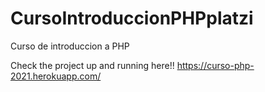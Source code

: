 # CursoIntroduccionPHPplatzi
Curso de introduccion a PHP


Check the project up and running here!!
https://curso-php-2021.herokuapp.com/
